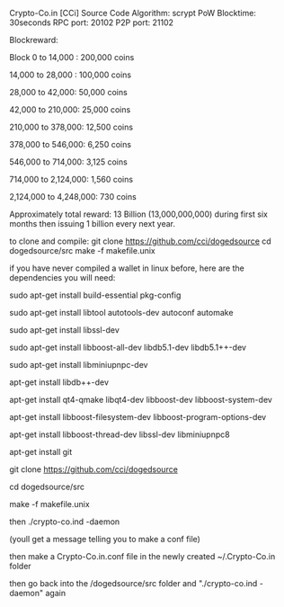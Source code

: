Crypto-Co.in [CCi] Source Code
Algorithm: scrypt
PoW
Blocktime: 30seconds
RPC port: 20102
P2P port: 21102

Blockreward: 

Block 0 to 14,000 : 200,000 coins

14,000 to 28,000 : 100,000 coins

28,000 to 42,000: 50,000 coins

42,000 to 210,000: 25,000 coins

210,000 to 378,000: 12,500 coins

378,000 to 546,000: 6,250 coins

546,000 to 714,000: 3,125 coins

714,000 to 2,124,000: 1,560 coins

2,124,000 to 4,248,000: 730 coins

Approximately total reward: 13 Billion (13,000,000,000) during first six months then issuing 1 billion every next year.


to clone and compile:
git clone https://github.com/cci/dogedsource
cd dogedsource/src
make -f makefile.unix

if you have never compiled a wallet in linux before, here are the dependencies you will need:

sudo apt-get install build-essential pkg-config

sudo apt-get install libtool autotools-dev autoconf automake

sudo apt-get install libssl-dev

sudo apt-get install libboost-all-dev libdb5.1-dev libdb5.1++-dev

sudo apt-get install libminiupnpc-dev 

apt-get install libdb++-dev

apt-get install qt4-qmake libqt4-dev libboost-dev libboost-system-dev

apt-get install libboost-filesystem-dev libboost-program-options-dev 

apt-get install libboost-thread-dev libssl-dev libminiupnpc8

apt-get install git

git clone https://github.com/cci/dogedsource

cd dogedsource/src

make -f makefile.unix

then ./crypto-co.ind -daemon

(youll get a message telling you to make a conf file)

then make a Crypto-Co.in.conf file in the newly created ~/.Crypto-Co.in folder

then go back into the /dogedsource/src folder and "./crypto-co.ind -daemon" again

